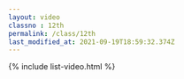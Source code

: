 ```yaml
---
layout: video
classno : 12th
permalink: /class/12th
last_modified_at: 2021-09-19T18:59:32.374Z
---
```


{% include list-video.html %}
